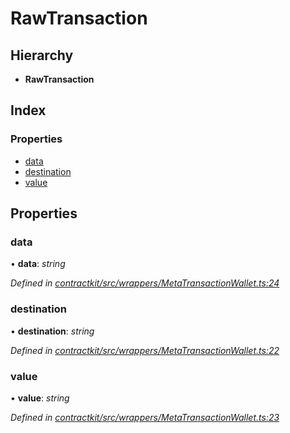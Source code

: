 # RawTransaction

## Hierarchy

* **RawTransaction**

## Index

### Properties

* [data](_wrappers_metatransactionwallet_.rawtransaction.md#data)
* [destination](_wrappers_metatransactionwallet_.rawtransaction.md#destination)
* [value](_wrappers_metatransactionwallet_.rawtransaction.md#value)

## Properties

### data

• **data**: _string_

_Defined in_ [_contractkit/src/wrappers/MetaTransactionWallet.ts:24_](https://github.com/celo-org/celo-monorepo/blob/master/packages/sdk/contractkit/src/wrappers/MetaTransactionWallet.ts#L24)

### destination

• **destination**: _string_

_Defined in_ [_contractkit/src/wrappers/MetaTransactionWallet.ts:22_](https://github.com/celo-org/celo-monorepo/blob/master/packages/sdk/contractkit/src/wrappers/MetaTransactionWallet.ts#L22)

### value

• **value**: _string_

_Defined in_ [_contractkit/src/wrappers/MetaTransactionWallet.ts:23_](https://github.com/celo-org/celo-monorepo/blob/master/packages/sdk/contractkit/src/wrappers/MetaTransactionWallet.ts#L23)

